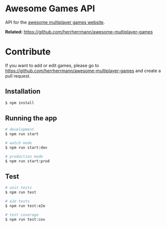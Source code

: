 # Awesome Games API

API for the [awesome multiplayer games website](https://multiplayer.page).

**Related:** https://github.com/herrherrmann/awesome-multiplayer-games

# Contribute

If you want to add or edit games, please go to https://github.com/herrherrmann/awesome-multiplayer-games and create a pull request.

## Installation

```bash
$ npm install
```

## Running the app

```bash
# development
$ npm run start

# watch mode
$ npm run start:dev

# production mode
$ npm run start:prod
```

## Test

```bash
# unit tests
$ npm run test

# e2e tests
$ npm run test:e2e

# test coverage
$ npm run test:cov
```
